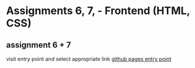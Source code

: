 # Assignments 6, 7, - Frontend (HTML, CSS)

## assignment 6 + 7

visit entry point and select appropriate link
[github pages entry point](https://sunyam-lexicon-2024.github.io/frontend-html-css/)
